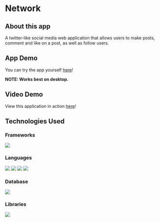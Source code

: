 # Network

## About this app 

A twitter-like social media web application that allows users to make posts, comment and like on a post, as well as follow users.

## App Demo

You can try the app yourself [here](https://project4-network.herokuapp.com/)!

__NOTE: Works best on desktop.__

## Video Demo

View this application in action [here](https://youtu.be/d3nq7swyiuU)!

## Technologies Used

### Frameworks
![](https://img.shields.io/badge/Backend_Framework-Django-informational?style=for-the-badge&logo=django&color=006106)

### Languages
![](https://img.shields.io/badge/Language-Python3-informational?style=for-the-badge&logo=python&color=blue)
![](https://img.shields.io/badge/Language-JavaScript-informational?style=for-the-badge&logo=javascript&color=ffdd00)
![](https://img.shields.io/badge/Language-HTML5-informational?style=for-the-badge&logo=html5&color=ff6338)
![](https://img.shields.io/badge/Language-CSS3-informational?style=for-the-badge&logo=css3&color=386aff)

### Database
![](https://img.shields.io/badge/Database-SQLite-informational?style=for-the-badge&logo=sqlite&color=57a5f2)

### Libraries
![](https://img.shields.io/badge/Libraries-Bootstrap-informational?style=for-the-badge&logo=bootstrap&color=7714a8)
